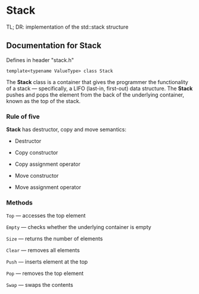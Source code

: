 # Stack

TL; DR: implementation of the std::stack structure

## Documentation for Stack

Defines in header "stack.h"

`template<typename ValueType> class Stack`

The **Stack** class is a container that gives the programmer 
the functionality of a stack — specifically, a LIFO (last-in, 
first-out) data structure. The **Stack** pushes and pops the 
element from the back of the underlying container, known 
as the top of the stack.

### Rule of five

**Stack** has destructor, copy and move semantics:

+ Destructor

+ Copy constructor

+ Copy assignment operator

+ Move constructor

+ Move assignment operator

### Methods

`Top` — accesses the top element

`Empty` — checks whether the underlying container is empty

`Size` — returns the number of elements

`Clear` — removes all elements

`Push` — inserts element at the top

`Pop` — removes the top element

`Swap` — swaps the contents